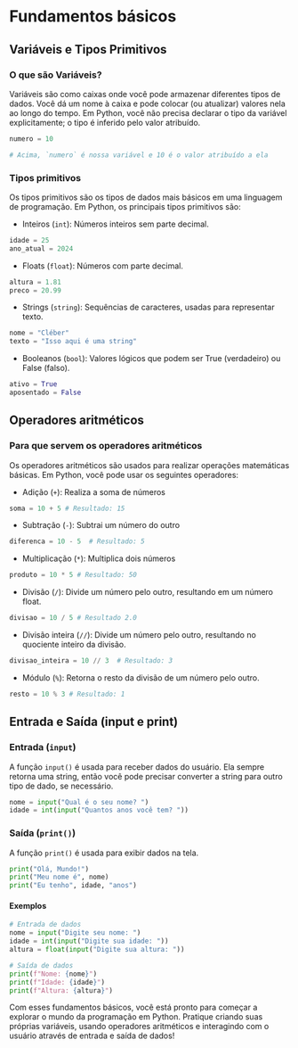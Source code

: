 # Fundamentos básicos

## Variáveis e Tipos Primitivos

### O que são Variáveis?

Variáveis são como caixas onde você pode armazenar diferentes tipos de dados. Você dá um nome à caixa e pode colocar (ou atualizar) valores nela ao longo do tempo. Em Python, você não precisa declarar o tipo da variável explicitamente; o tipo é inferido pelo valor atribuído.

```python
numero = 10

# Acima, `numero` é nossa variável e 10 é o valor atribuído a ela
```


### Tipos primitivos

Os tipos primitivos são os tipos de dados mais básicos em uma linguagem de programação. Em Python, os principais tipos primitivos são:

- Inteiros (`int`): Números inteiros sem parte decimal.

```python
idade = 25
ano_atual = 2024
```

- Floats (`float`): Números com parte decimal.

```python
altura = 1.81
preco = 20.99
```

- Strings (`string`): Sequências de caracteres, usadas para representar texto.

```python
nome = "Cléber"
texto = "Isso aqui é uma string"
```

- Booleanos (`bool`): Valores lógicos que podem ser True (verdadeiro) ou False (falso).

```python
ativo = True
aposentado = False
```

## Operadores aritméticos

### Para que servem os operadores aritméticos

Os operadores aritméticos são usados para realizar operações matemáticas básicas. Em Python, você pode usar os seguintes operadores:

- Adição (`+`): Realiza a soma de números

```python
soma = 10 + 5 # Resultado: 15
```


- Subtração (`-`): Subtrai um número do outro

```python
diferenca = 10 - 5  # Resultado: 5 
```


- Multiplicação (`*`): Multiplica dois números

```python
produto = 10 * 5 # Resultado: 50 
```


- Divisão (`/`): Divide um número pelo outro, resultando em um número float.

```python
divisao = 10 / 5 # Resultado 2.0 
```


- Divisão inteira (`//`): Divide um número pelo outro, resultando no quociente inteiro da divisão.

```python
divisao_inteira = 10 // 3  # Resultado: 3
```


- Módulo (`%`): Retorna o resto da divisão de um número pelo outro.

```python
resto = 10 % 3 # Resultado: 1
```

## Entrada e Saída (input e print)

### Entrada (`input`)

A função `input()` é usada para receber dados do usuário. Ela sempre retorna uma string, então você pode precisar converter a string para outro tipo de dado, se necessário.

```python
nome = input("Qual é o seu nome? ")
idade = int(input("Quantos anos você tem? "))
```

### Saída (`print()`)

A função `print()` é usada para exibir dados na tela.

```python
print("Olá, Mundo!")
print("Meu nome é", nome)
print("Eu tenho", idade, "anos")
```

#### Exemplos

```python
# Entrada de dados
nome = input("Digite seu nome: ")
idade = int(input("Digite sua idade: "))
altura = float(input("Digite sua altura: "))

# Saída de dados
print(f"Nome: {nome}")
print(f"Idade: {idade}")
print(f"Altura: {altura}")

```

Com esses fundamentos básicos, você está pronto para começar a explorar o mundo da programação em Python. Pratique criando suas próprias variáveis, usando operadores aritméticos e interagindo com o usuário através de entrada e saída de dados!
